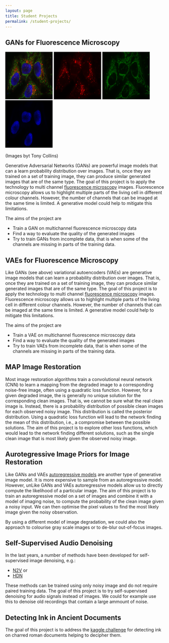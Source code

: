 ```yaml
---
layout: page
title: Student Projects
permalink: /student-projects/
---
```


GANs for Fluorescence Microscopy 
------------------------
<img src="/assets/student-projects/rgb.png" width="150px" height="150"> <img src="/assets/student-projects/red.png" width="150px" height="150"> <img src="/assets/student-projects/green.png" width="150px" height="150"> <img src="/assets/student-projects/blue.png" width="150px" height="150">

(Images byt Tony Collins)

Generative Adversarial Networks (GANs) are powerful image models that can a learn probability distribution over images.
That is, once they are trained on a set of training image, they can produce similar generated images that are of the same type.
The goal of this project is to apply the technology to multi channel [fluorescence microscopy](https://en.wikipedia.org/wiki/Fluorescence_microscope) images.
Fluorescence microscopy allows us to highlight multiple parts of the living cell in different colour channels.
However, the number of channels that can be imaged at the same time is limited.
A generative model could help to mitigate this limitations.

The aims of the project are
* Train a GAN on multichannel fluorescence microscopy data
* Find a way to evaluate the quality of the generated images
* Try to train GANs from incomplete data, that is when some of the channels are missing in parts of the training data.




VAEs for Fluorescence Microscopy 
------------------------
Like GANs (see above) variational autoencoders (VAEs) are generative image models that can learn a probability distribution over images.
That is, once they are trained on a set of training image, they can produce similar generated images that are of the same type.
The goal of this project is to apply the technology to multi channel [fluorescence microscopy](https://en.wikipedia.org/wiki/Fluorescence_microscope) images.
Fluorescence microscopy allows us to highlight multiple parts of the living cell in different colour channels.
However, the number of channels that can be imaged at the same time is limited.
A generative model could help to mitigate this limitations.

The aims of the project are 
* Train a VAE on multichannel fluorescence microscopy data
* Find a way to evaluate the quality of the generated images
* Try to train VAEs from incomplete data, that is when some of the channels are missing in parts of the training data.


MAP Image Restoration
------------------------
Most image restoration algorithms train a convolutional neural network (CNN) to learn a mapping from the degraded image to a corresponding noise-free image, often using a quadratic loss function.
However, for a given degraded image, the is generally no unique solution for the corresponding clean images.
That is, we cannot be sure what the real clean image is. 
Instead, there is a probability distribution of possible clean images for each observed noisy image.
This distribution is called the posterior distribution.
Using a quadratic loss function will lead to the network finding the mean of this distribution, i.e., a compromise between the possible solutions.
The aim of this project is to explore other loss functions, which would lead to the network finding different solutions, such as the single clean image that is most likely given the observed noisy image.



Aurotegressive Image Priors for Image Restoration
------------------------
Like GANs and VAEs [autoregressive models](https://towardsdatascience.com/autoregressive-models-pixelcnn-e30734ede0c1) are another type of generative image model.
It is more expensive to sample from an autoregressive model.
However, unLike GANs and VAEs autoregressive models allow us to directly compute the likelihood of a particular image.
The aim of this project is to train an autoregressive model on a set of images and combine it with a model of imaging noise, to compute the probability of the clean image given a noisy input.
We can then optimise the pixel values to find the most likely image given the noisy observation.

By using a different model of image degradation, we could also the approach to colourise gray scale images or to de-blur out-of-focus images.


Self-Supervised Audio Denoising
------------------------
In the last years, a number of methods have been developed for self-supervised image denoising, e.g.: 
* [N2V](https://arxiv.org/abs/1811.10980) or 
* [HDN](https://arxiv.org/abs/2104.01374)


These methods can be trained using only noisy image and do not require paired training data.
The goal of this project is to try self-supervised denoising for audio signals instead of images.
We could for example use this to denoise old recordings that contain a large ammount of noise.

Detecting Ink in Ancient Documents
------------------------
The goal of this project is to address the [kaggle challenge](https://www.kaggle.com/competitions/vesuvius-challenge-ink-detection) for detecting ink on charred roman documents helping to decipher them.
